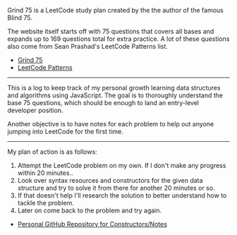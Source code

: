 Grind 75 is a LeetCode study plan created by the the author of the famous Blind 75.

The website itself starts off with 75 questions that covers all bases and expands up to 169 questions total for extra practice.
A lot of these questions also come from Sean Prashad's LeetCode Patterns list.

- [Grind 75](https://www.techinterviewhandbook.org/grind75)
- [LeetCode Patterns](https://seanprashad.com/leetcode-patterns/)

---

This is a log to keep track of my personal growth learning data structures and algorithms using JavaScript.
The goal is to thoroughly understand the base 75 questions, which should be enough to land an entry-level developer position.

Another objective is to have notes for each problem to help out anyone jumping into LeetCode for the first time.

---

My plan of action is as follows:

1. Attempt the LeetCode problem on my own. If I don't make any progress within 20 minutes..
2. Look over syntax resources and constructors for the given data structure and try to solve it from there for another 20 minutes or so.
3. If that doesn't help I'll research the solution to better understand how to tackle the problem.
4. Later on come back to the problem and try again.

- [Personal GitHub Repository for Constructors/Notes](https://github.com/PhilipBDev/DSA-Reference)
